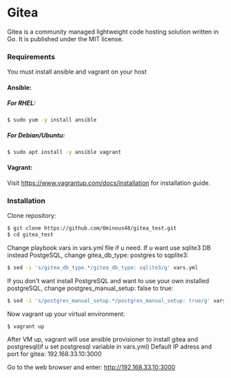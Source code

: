 # Gitea

Gitea is a community managed lightweight code hosting solution written in Go. It is published under the MIT license.

### Requirements
You must install ansible and vagrant on your host

#### Ansible:
##### For RHEL:
```sh
$ sudo yum -y install ansible
```
##### For Debian/Ubuntu:
```sh
$ sudo apt install -y ansible vagrant 
```

#### Vagrant:
Visit https://www.vagrantup.com/docs/installation for installation guide.

### Installation
Clone repository:
```sh
$ git clone https://github.com/Ominous48/gitea_test.git
$ cd gitea_test
```

Change playbook vars in vars.yml file if u need. If u want use sqlite3 DB instead PostgeSQL, change gitea_db_type: postgres to sqplite3:
```sh
$ sed -i 's/gitea_db_type.*/gitea_db_type: sqlite3/g' vars.yml
```

If you don't want install PostgreSQL and want to use your own installed postgreSQL, change postgres_manual_setup: false to true:
```sh
$ sed -i 's/postgres_manual_setup.*/postgres_manual_setup: true/g' vars.yml
```

Now vagrant up your virtual environment:
```sh
$ vagrant up
```

After VM up, vagrant will use ansible provisioner to install gitea and postgresql(if u set postgresql variable in vars.yml)
Default IP adress and port for gitea: 192.168.33.10:3000

Go to the web browser and enter: http://192.168.33.10:3000
